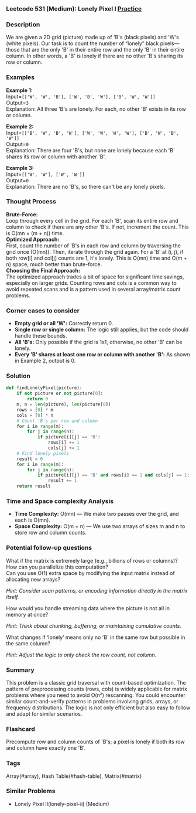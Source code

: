### Leetcode 531 (Medium): Lonely Pixel I [Practice](https://leetcode.com/problems/lonely-pixel-i)

### Description  
We are given a 2D grid (picture) made up of 'B's (black pixels) and 'W's (white pixels). Our task is to count the number of “lonely” black pixels—those that are the only 'B' in their entire row and the only 'B' in their entire column. In other words, a 'B' is lonely if there are no other 'B's sharing its row or column.

### Examples  

**Example 1:**  
Input=`[['W', 'W', 'B'], ['W', 'B', 'W'], ['B', 'W', 'W']]`  
Output=`3`  
Explanation: All three 'B's are lonely. For each, no other 'B' exists in its row or column.

**Example 2:**  
Input=`[['B', 'W', 'B', 'W'], ['W', 'W', 'W', 'W'], ['B', 'W', 'B', 'W']]`  
Output=`0`  
Explanation: There are four 'B's, but none are lonely because each 'B' shares its row or column with another 'B'.

**Example 3:**  
Input=`[['W', 'W'], ['W', 'W']]`  
Output=`0`  
Explanation: There are no 'B's, so there can't be any lonely pixels.

### Thought Process  
**Brute-Force:**  
Loop through every cell in the grid. For each 'B', scan its entire row and column to check if there are any other 'B's. If not, increment the count. This is O(mn × (m + n)) time.  
**Optimized Approach:**  
First, count the number of 'B's in each row and column by traversing the grid once (O(mn)). Then, iterate through the grid again. For a 'B' at (i, j), if both row[i] and col[j] counts are 1, it's lonely. This is O(mn) time and O(m + n) space, much better than brute-force.  
**Choosing the Final Approach:**  
The optimized approach trades a bit of space for significant time savings, especially on larger grids. Counting rows and cols is a common way to avoid repeated scans and is a pattern used in several array/matrix count problems.

### Corner cases to consider  
- **Empty grid or all 'W':** Correctly return 0.
- **Single row or single column:** The logic still applies, but the code should handle these bounds.
- **All 'B's:** Only possible if the grid is 1x1, otherwise, no other 'B' can be lonely.
- **Every 'B' shares at least one row or column with another 'B':** As shown in Example 2, output is 0.

### Solution

```python
def findLonelyPixel(picture):
    if not picture or not picture[0]:
        return 0
    m, n = len(picture), len(picture[0])
    rows = [0] * m
    cols = [0] * n
    # Count 'B's per row and column
    for i in range(m):
        for j in range(n):
            if picture[i][j] == 'B':
                rows[i] += 1
                cols[j] += 1
    # Find lonely pixels
    result = 0
    for i in range(m):
        for j in range(n):
            if picture[i][j] == 'B' and rows[i] == 1 and cols[j] == 1:
                result += 1
    return result
```

### Time and Space complexity Analysis  
- **Time Complexity:** O(mn) — We make two passes over the grid, and each is O(mn).
- **Space Complexity:** O(m + n) — We use two arrays of sizes m and n to store row and column counts.

### Potential follow-up questions  
What if the matrix is extremely large (e.g., billions of rows or columns)?  
How can you parallelize this computation?  
Can you use O(1) extra space by modifying the input matrix instead of allocating new arrays?  

*Hint: Consider scan patterns, or encoding information directly in the matrix itself.*  

How would you handle streaming data where the picture is not all in memory at once?  

*Hint: Think about chunking, buffering, or maintaining cumulative counts.*  

What changes if ‘lonely’ means only no 'B' in the same row but possible in the same column?  

*Hint: Adjust the logic to only check the row count, not column.*  

### Summary
This problem is a classic grid traversal with count-based optimization. The pattern of preprocessing counts (rows, cols) is widely applicable for matrix problems where you need to avoid O(n²) rescanning. You could encounter similar count-and-verify patterns in problems involving grids, arrays, or frequency distributions. The logic is not only efficient but also easy to follow and adapt for similar scenarios.


### Flashcard
Precompute row and column counts of 'B's; a pixel is lonely if both its row and column have exactly one 'B'.

### Tags
Array(#array), Hash Table(#hash-table), Matrix(#matrix)

### Similar Problems
- Lonely Pixel II(lonely-pixel-ii) (Medium)
